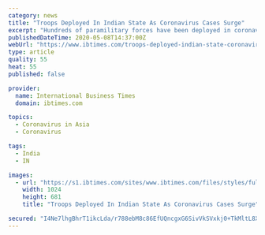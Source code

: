```yaml
---
category: news
title: "Troops Deployed In Indian State As Coronavirus Cases Surge"
excerpt: "Hundreds of paramilitary forces have been deployed in coronavirus-hotspot Gujarat state as India on Friday faced a surge in the number of deaths and infections from the outbreak. Official data show the deadly disease is taking a growing toll in the country of 1."
publishedDateTime: 2020-05-08T14:37:00Z
webUrl: "https://www.ibtimes.com/troops-deployed-indian-state-coronavirus-cases-surge-2972971"
type: article
quality: 55
heat: 55
published: false

provider:
  name: International Business Times
  domain: ibtimes.com

topics:
  - Coronavirus in Asia
  - Coronavirus

tags:
  - India
  - IN

images:
  - url: "https://s1.ibtimes.com/sites/www.ibtimes.com/files/styles/full/public/2020/05/08/police-patrol-in-indias-gujarat-state-earlier-this.jpg"
    width: 1024
    height: 681
    title: "Troops Deployed In Indian State As Coronavirus Cases Surge"

secured: "I4Ne7lhgBhrT1ikcLda/r788ebM8c86EfUQncgxG6SivVkSVxkj0+TkMltL8XQUrVamWSr4+HHcjMWXu+cs67eDyBYgQ+TbAgiWVDjbAILesaEu5APKkqOXrOPNH8o2cQFirtYkUG12dbk+oxWQj0AH/MGmG3jBDT4ntgrBG7Yj6hp5f99KD0Z93H1rcK/WM02IX9trc5nxYxSra024zvVn4tANklJdjmEj203La9pHegk+AA/CBMeQKRHgWQbWri1Y8mesd+Y2Nc9KsKDfRG9iEftxow/opY8LZ3XNQuMv9UZZVgxph0ttLGT0ANUgNp68PPPvMo5u8OJi2kN02qrmfMaHZf+KmoqQzAit7bWp9HY9BGfbNLFu/MQjeLVNxJ+Sur4oSz42xEu7Q6JcNZWYAJvx3xE5/WJo2rulf8QwGB0Z1znQdbzVr6K9UkOnIKSOLihLAyydmmDtSE2AjTrN+OIpUqSF5iT+upFpBYz0=;AfABdZB9sWgxISx1NJLYqw=="
---
```


